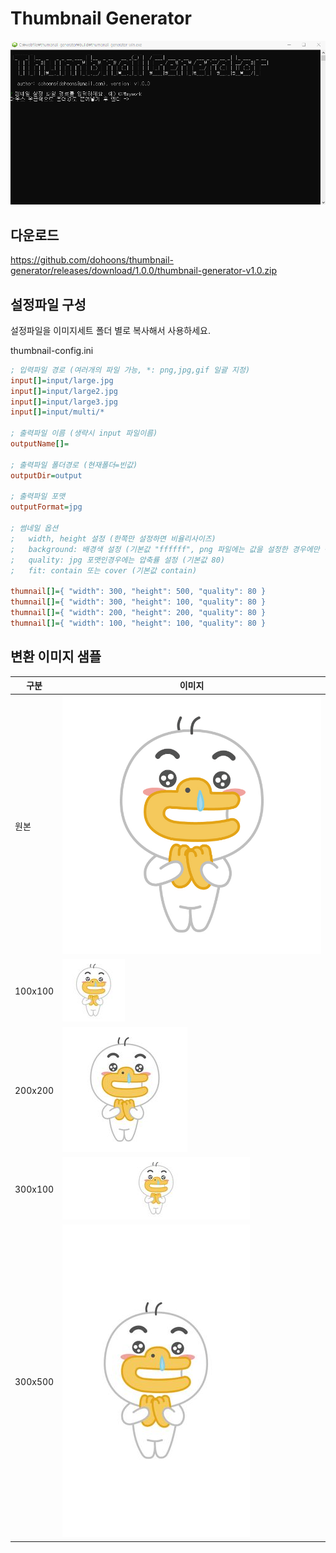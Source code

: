 # Thumbnail Generator

<img src="demo/demo.gif" alt="demo">

## 다운로드
https://github.com/dohoons/thumbnail-generator/releases/download/1.0.0/thumbnail-generator-v1.0.zip

## 설정파일 구성
설정파일을 이미지세트 폴더 별로 복사해서 사용하세요.

thumbnail-config.ini
```ini
; 입력파일 경로 (여러개의 파일 가능, *: png,jpg,gif 일괄 지정)
input[]=input/large.jpg
input[]=input/large2.jpg
input[]=input/large3.jpg
input[]=input/multi/*

; 출력파일 이름 (생략시 input 파일이름)
outputName[]=

; 출력파일 폴더경로 (현재폴더=빈값)
outputDir=output

; 출력파일 포맷
outputFormat=jpg

; 썸네일 옵션
;   width, height 설정 (한쪽만 설정하면 비율리사이즈)
;   background: 배경색 설정 (기본값 "ffffff", png 파일에는 값을 설정한 경우에만 적용됨)
;   quality: jpg 포맷인경우에는 압축률 설정 (기본값 80)
;   fit: contain 또는 cover (기본값 contain)

thumnail[]={ "width": 300, "height": 500, "quality": 80 }
thumnail[]={ "width": 300, "height": 100, "quality": 80 }
thumnail[]={ "width": 200, "height": 200, "quality": 80 }
thumnail[]={ "width": 100, "height": 100, "quality": 80 }
```

## 변환 이미지 샘플
| 구분 | 이미지 |
| --- | --- |
| 원본 | <img src="input/large.jpg" alt="원본"> |
| 100x100 | <img src="demo/resize-100x100.jpg" alt=""> |
| 200x200 | <img src="demo/resize-200x200.jpg" alt=""> |
| 300x100 | <img src="demo/resize-300x100.jpg" alt=""> |
| 300x500 | <img src="demo/resize-300x500.jpg" alt=""> |